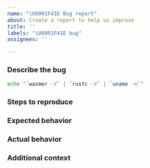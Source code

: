 ```yaml
---
name: "\U0001F41E Bug report"
about: Create a report to help us improve
title: ''
labels: "\U0001F41E bug"
assignees: ''

---
```


<!-- Thanks for the bug report! -->

### Describe the bug

<!--
A clear and concise description of what the bug is.

Copy and paste the result of executing the following in your shell, so we can know the version of wasmer, Rust (if available) and architecture of your environment.
-->

```sh
echo "`wasmer -V` | `rustc -V` | `uname -m`"
```


### Steps to reproduce
<!--
Include steps that will help us recreate the issue.

For example,
1. Go to '…'
2. Compile with '…'
3. Run '…'
4. See error

If applicable, add a link to a test case (as a zip file or link to a repository we can clone).
-->

### Expected behavior
<!-- A clear and concise description of what you expected to happen. -->

### Actual behavior

<!--
A clear and concise description of what actually happened.

If applicable, add screenshots to help explain your problem.
-->

### Additional context
<!-- Add any other context about the problem here. -->
